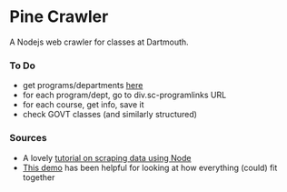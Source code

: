 # Pine Crawler

A Nodejs web crawler for classes at Dartmouth.

### To Do

- get programs/departments [here](http://dartmouth.smartcatalogiq.com/en/current/orc/Departments-Programs-Undergraduate)
- for each program/dept, go to div.sc-programlinks URL
- for each course, get info, save it
- check GOVT classes (and similarly structured)

### Sources

- A lovely [tutorial on scraping data using Node](https://scotch.io/tutorials/scraping-the-web-with-node-js)
- [This demo](https://github.com/madhums/node-express-mongoose-demo/) has been helpful for looking at how everything (could) fit together
